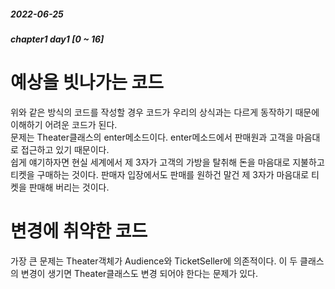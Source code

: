 ##### 2022-06-25
##### chapter1 day1 [0 ~ 16]

# 예상을 빗나가는 코드
위와 같은 방식의 코드를 작성할 경우 코드가 우리의 상식과는 다르게 동작하기 때문에 이해하기 어려운 코드가 된다.  
문제는 Theater클래스의 enter메소드이다. enter메소드에서 판매원과 고객을 마음대로 접근하고 있기 때문이다.  
쉽게 얘기하자면 현실 세계에서 제 3자가 고객의 가방을 탈취해 돈을 마음대로 지불하고 티켓을 구매하는 것이다. 판매자 입장에서도 판매를 원하건 말건 제 3자가 마음대로 티켓을 판매해 버리는 것이다.  

# 변경에 취약한 코드
가장 큰 문제는 Theater객체가 Audience와 TicketSeller에 의존적이다. 이 두 클래스의 변경이 생기면 Theater클래스도 변경 되어야 한다는 문제가 있다.
